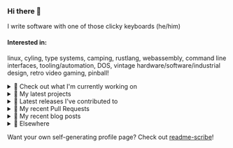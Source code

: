 ### Hi there 👋

I write software with one of those clicky keyboards (he/him)

#### Interested in:
linux, cyling, type systems, camping, rustlang, webassembly, command line interfaces, tooling/automation, DOS, vintage hardware/software/industrial design, retro video gaming, pinball!

<details><summary>👀 Check out what I'm currently working on</summary><br />

- [MetaMask/metamask-mobile](https://github.com/MetaMask/metamask-mobile) - Mobile web browser providing access to websites that use the Ethereum blockchain (1 day ago)
- [MetaMask/action-publish-release](https://github.com/MetaMask/action-publish-release) -  (1 month ago)
- [MetaMask/metamask-module-template](https://github.com/MetaMask/metamask-module-template) - A simple template repository for starting new modules in the latest MetaMask fashion. (1 month ago)
- [MetaMask/contract-metadata](https://github.com/MetaMask/contract-metadata) - A mapping of ethereum contract addresses to broadly accepted icons for those addresses. (1 month ago)
- [MetaMask/snaps-skunkworks](https://github.com/MetaMask/snaps-skunkworks) - Monorepo for Snaps dependencies. (1 month ago)
</details>

<details><summary>🌱 My latest projects</summary><br />

- [rickycodes/kitties](https://github.com/rickycodes/kitties) - micro site to browse CryptoKitties
- [rickycodes/pve-no-subscription](https://github.com/rickycodes/pve-no-subscription) - Proxmox VE No-Subscription Removal
- [rickycodes/ftse-rs](https://github.com/rickycodes/ftse-rs) - scrape and filter hl.co.uk market summaries
- [rickycodes/card](https://github.com/rickycodes/card) - npx business card built with rust targeting wasm
- [rickycodes/dat-proxy-browser](https://github.com/rickycodes/dat-proxy-browser) - Rough sketch of a decentralised (supporting DAT) mobile web browser built with react-native
</details>

<details><summary>🔭 Latest releases I've contributed to</summary><br />

- [MetaMask/metamask-mobile](https://github.com/MetaMask/metamask-mobile) ([v5.8.0](https://github.com/MetaMask/metamask-mobile/releases/tag/v5.8.0), today) - Mobile web browser providing access to websites that use the Ethereum blockchain
- [MetaMask/snaps-skunkworks](https://github.com/MetaMask/snaps-skunkworks) ([v0.22.0](https://github.com/MetaMask/snaps-skunkworks/releases/tag/v0.22.0), today) - Monorepo for Snaps dependencies.
- [MetaMask/metamask-extension](https://github.com/MetaMask/metamask-extension) ([v10.20.0](https://github.com/MetaMask/metamask-extension/releases/tag/v10.20.0), 4 days ago) - :globe_with_meridians: :electric_plug: The MetaMask browser extension enables browsing Ethereum blockchain enabled websites
- [MetaMask/controllers](https://github.com/MetaMask/controllers) ([v31.2.0](https://github.com/MetaMask/controllers/releases/tag/v31.2.0), 6 days ago) - Collection of platform-agnostic modules for creating secure data models for cryptocurrency wallets
- [MetaMask/contract-metadata](https://github.com/MetaMask/contract-metadata) ([v2.0.0](https://github.com/MetaMask/contract-metadata/releases/tag/v2.0.0), 1 week ago) - A mapping of ethereum contract addresses to broadly accepted icons for those addresses.
</details>

<details><summary>🔨 My recent Pull Requests</summary><br />

- [Move scripts to matrix](https://github.com/MetaMask/metamask-mobile/pull/5076) on [MetaMask/metamask-mobile](https://github.com/MetaMask/metamask-mobile) (5 days ago)
- [Run tests in parallel](https://github.com/MetaMask/metamask-mobile/pull/5061) on [MetaMask/metamask-mobile](https://github.com/MetaMask/metamask-mobile) (6 days ago)
- [patch vm2 via resolution](https://github.com/MetaMask/metamask-mobile/pull/5058) on [MetaMask/metamask-mobile](https://github.com/MetaMask/metamask-mobile) (6 days ago)
- [only run ci on main](https://github.com/MetaMask/metamask-mobile/pull/5057) on [MetaMask/metamask-mobile](https://github.com/MetaMask/metamask-mobile) (6 days ago)
- [Update default iOS simulator](https://github.com/MetaMask/metamask-mobile/pull/5033) on [MetaMask/metamask-mobile](https://github.com/MetaMask/metamask-mobile) (1 week ago)
</details>

<details><summary>📜 My recent blog posts</summary><br />

- [Publishing my Website to the peer-to-peer Web](//ricky.codes/blog/posts/publishing-to-the-peer-to-peer-web/) (4 years ago)
</details>

<details><summary>🔗 Elsewhere</summary><br />

- Web: https://ricky.codes
- Twitter: https://twitter.com/rickycodes
- Blog: https://ricky.codes/blog
</details>

Want your own self-generating profile page? Check out [readme-scribe](https://github.com/muesli/readme-scribe)!


